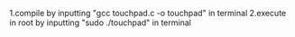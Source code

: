 1.compile by inputting "gcc touchpad.c -o touchpad" in terminal
2.execute in root by inputting "sudo ./touchpad" in terminal
